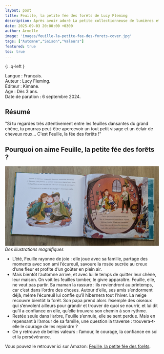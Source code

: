 ```yaml
---
layout: post
title: Feuille, la petite fée des forêts de Lucy Fleming
description: Après avoir adoré La petite collectionneuse de lumières et Lily la sirène de l’étang de Lucy Fleming, nous avions très envie de découvrir ce nouvel album.
date: 2025-09-03 20:00:00 +0300
author: Armelle
image: 'images/feuille-la-petite-fee-des-forets-cover.jpg'
tags: ["Automne","Saison","Valeurs"]
featured: true
toc: true
---
```


{: .q-left }

Langue : Français.    
Auteur : Lucy Fleming.    
Editeur : Kimane.                 
Age : Dès 3 ans.                             
Date de parution : 6 septembre 2024.         

## Résumé

"Si tu regardes très attentivement entre les feuilles dansantes du grand chêne, tu pourras peut-être apercevoir un tout petit visage et un éclair de cheveux roux...
C'est Feuille, la fée des forêts !"

## Pourquoi on aime Feuille, la petite fée des forêts ?

![Des illustrations magnifiques](images/feuille-la-petite-fee-des-forets-int.jpg)
*Des illustrations magnifiques*
- L’été, Feuille rayonne de joie : elle joue avec sa famille, partage des moments avec son ami l’écureuil, savoure la rosée sucrée au creux d’une fleur et profite d’un goûter en plein air.
- Mais bientôt l’automne arrive, et avec lui le temps de quitter leur chêne, leur maison. On voit les feuilles tomber, le givre apparaître. Feuille, elle, ne veut pas partir. Sa maman la rassure : ils reviendront au printemps, car c’est dans l’ordre des choses. Autour d’elle, ses amis s’endorment déjà, même l’écureuil lui confie qu’il hibernera tout l’hiver. La neige recouvre bientôt la forêt. Son papa prend alors l’exemple des oiseaux qui s’envolent ailleurs pour grandir et trouver de quoi se nourrir, et lui dit qu’il a confiance en elle, qu’elle trouvera son chemin à son rythme.
- Restée seule dans l’arbre, Feuille s’ennuie, elle se sent perdue. Mais en repensant à l’amour de sa famille, une question la traverse : trouvera-t-elle le courage de les rejoindre ?
- On y retrouve de belles valeurs : l’amour, le courage, la confiance en soi et la persévérance.

Vous pouvez le retrouver ici sur Amazon: [Feuille, la petite fée des forêts](https://amzn.to/4nuKNoW).
